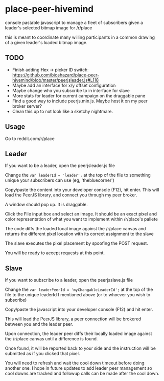 # place-peer-hivemind

console pastable javascript to manage a fleet of subscribers given a leader's selected bitmap image for /r/place

this is meant to coordinate many willing participants in a common drawing of a given leader's loaded bitmap image.

## TODO

- Finish adding Hex -> picker ID switch: https://github.com/bioshazard/place-peer-hivemind/blob/master/peerjsleader.js#L118
- Maybe add an interface for x/y offset configuration
- Maybe change who you subscribe to in interface for slave
- More stats for leader for current campaign on the draggable pane
- Find a good way to include peerjs.min.js. Maybe host it on my peer broker server?
- Clean this up to not look like a sketchy nightmare.

## Usage

Go to reddit.com/r/place

## Leader

If you want to be a leader, open the peerjsleader.js file 

Change the `var leaderId = 'leader';` at the top of the file to something unique your subscribers can use (eg, 'thebluecorner')

Copy/paste the content into your developer console (F12), hit enter. This will load the PeerJS library, and connect you through my peer broker.

A window should pop up. It is draggable.

Click the File input box and select an image. It should be an exact pixel and color representation of what you want to implement within /r/place's pallete

The code diffs the loaded local image against the /r/place canvas and returns the different pixel location with its correct assignment to the slave

The slave executes the pixel placement by spoofing the POST request.

You will be ready to accept requests at this point.

## Slave

If you want to subscribe to a leader, open the peerjsslave.js file

Change the `var leaderPeerId = 'myChangableLeaderId';` at the top of the file to the unique leaderId I mentioned above (or to whoever you wish to subscribe)

Copy/paste the javascript into your developer console (F12) and hit enter.

This will load the PeerJS library, a peer connection will be brokered between you and the leader peer.

Upon connection, the leader peer diffs their locally loaded image against the /r/place canvas until a difference is found.

Once found, it will be reported back to your side and the instruction will be submitted as if you clicked that pixel.

You will need to refresh and wait the cool down timeout before doing another one. I hope in future updates to add leader peer management so cool downs are tracked and followup calls can be made after the cool down.
